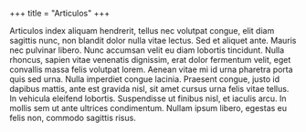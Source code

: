+++
title = "Articulos"
+++

Articulos index aliquam hendrerit, tellus nec volutpat congue, elit diam sagittis nunc, non blandit dolor nulla vitae lectus. Sed et aliquet ante. Mauris nec pulvinar libero. Nunc accumsan velit eu diam lobortis tincidunt. Nulla rhoncus, sapien vitae venenatis dignissim, erat dolor fermentum velit, eget convallis massa felis volutpat lorem. Aenean vitae mi id urna pharetra porta quis sed urna. Nulla imperdiet congue lacinia. Praesent congue, justo id dapibus mattis, ante est gravida nisl, sit amet cursus urna felis vitae tellus. In vehicula eleifend lobortis. Suspendisse ut finibus nisl, et iaculis arcu. In mollis sem ut ante ultrices condimentum. Nullam ipsum libero, egestas eu felis non, commodo sagittis risus.
